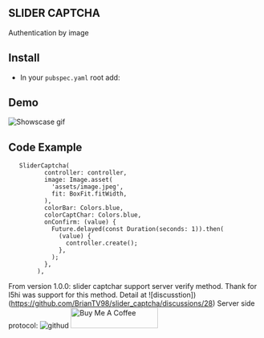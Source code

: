 ## SLIDER CAPTCHA
Authentication by image


## Install 
* In your `pubspec.yaml` root add:

## Demo
![Showscase gif](https://github.com/BrianTV98/slider_captcha/blob/main/demo/slider_captcha.gif)
## Code Example

```
   SliderCaptcha(
          controller: controller,
          image: Image.asset(
            'assets/image.jpeg',
            fit: BoxFit.fitWidth,
          ),
          colorBar: Colors.blue,
          colorCaptChar: Colors.blue,
          onConfirm: (value) {
            Future.delayed(const Duration(seconds: 1)).then(
              (value) {
                controller.create();
              },
            );
          },
        ),
```

From version 1.0.0: slider captchar support server verify method.
Thank for I5hi was support for this method.
Detail at ![discusstion])(https://github.com/BrianTV98/slider_captcha/discussions/28)
Server side protocol: ![githud](https://github.com/i5hi/slider_captcha_server)
<a href="https://www.buymeacoffee.com/brianTV98" target="_blank"><img src="https://cdn.buymeacoffee.com/buttons/default-orange.png" alt="Buy Me A Coffee" height="41" width="174"></a>
